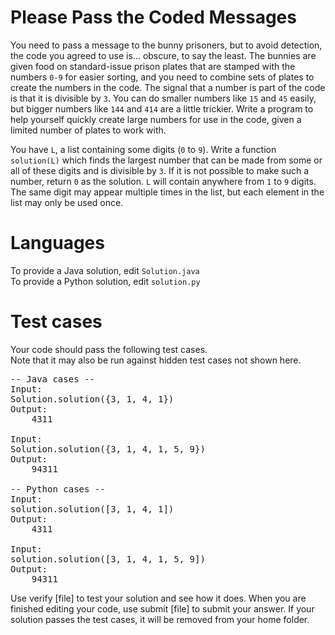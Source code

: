 Please Pass the Coded Messages
==============================

You need to pass a message to the bunny prisoners, but to avoid detection, the code you agreed to use is... obscure, to say the least. The bunnies are given food on standard-issue prison plates that are stamped with the numbers `0-9` for easier sorting, and you need to combine sets of plates to create the numbers in the code. The signal that a number is part of the code is that it is divisible by `3`. You can do smaller numbers like `15` and `45` easily, but bigger numbers like `144` and `414` are a little trickier. Write a program to help yourself quickly create large numbers for use in the code, given a limited number of plates to work with.

You have `L`, a list containing some digits (`0` to `9`). Write a function `solution(L)` which finds the largest number that can be made from some or all of these digits and is divisible by `3`. If it is not possible to make such a number, return `0` as the solution. `L` will contain anywhere from `1` to `9` digits.  The same digit may appear multiple times in the list, but each element in the list may only be used once.

Languages
=========

To provide a Java solution, edit `Solution.java`  
To provide a Python solution, edit `solution.py`

Test cases
==========
Your code should pass the following test cases.  
Note that it may also be run against hidden test cases not shown here.

<pre>
-- Java cases --
Input:
Solution.solution({3, 1, 4, 1})
Output:
    4311

Input:
Solution.solution({3, 1, 4, 1, 5, 9})
Output:
    94311

-- Python cases --
Input:
solution.solution([3, 1, 4, 1])
Output:
    4311

Input:
solution.solution([3, 1, 4, 1, 5, 9])
Output:
    94311
</pre>

Use verify [file] to test your solution and see how it does. When you are finished editing your code, use submit [file] to submit your answer. If your solution passes the test cases, it will be removed from your home folder.
